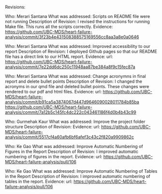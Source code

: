 Revisions:

Who: Merari Santana
What was addressed: Scripts on README file were not running
Description of Revision: I revised the instructions for running Make file. This runs all the scripts correctly.
Evidence:
  https://github.com/UBC-MDS/heart-failure-analysis/commit/3f23b4e431508388575169556cc8aa3a8e0a0646

Who: Merari Santana
What was addressed: Improved accessibility to our report
Description of Revision: I deployed Github pages so that our README file has a direct link to our HTML report.
Evidence:
  url: https://github.com/UBC-MDS/heart-failure-analysis/commit/7e22dd6dc250c11948aa87be384a8f9c15fec87a

Who: Merari Santana
What was addressed: Change acronymns in final report and delete bullet points
Description of Revision: I changed the acronyms in our qmd file and deleted bullet points. These changes were rendered to our pdf and html files.
Evidence:
  url: https://github.com/UBC-MDS/heart-failure-analysis/commit/b91ca5a3874067d447d9646090028011784b85ba
       https://github.com/UBC-MDS/heart-failure-analysis/commit/7a12b5c145fc4dc222c043461186f4d0b4b43c99

Who: Gurmehak Kaur
What was addressed: Improve the project folder structure
Description of Revision:
Evidence:
    url: https://github.com/UBC-MDS/heart-failure-analysis/commit/5517cf4a60afb6bf6afef3c43c2f820a9909862c

Who: Ke Gao
What was addressed: Improve Automatic Numbering of Figures in the Report
Description of Revision: I improved automatic numbering of figures in the report.
Evidence:
    url: https://github.com/UBC-MDS/heart-failure-analysis/pull/106

Who: Ke Gao
What was addressed: Improve Automatic Numbering of Tables in the Report
Description of Revision: I improved automatic numbering of tables in the report.
Evidence:
    url: https://github.com/UBC-MDS/heart-failure-analysis/pull/106